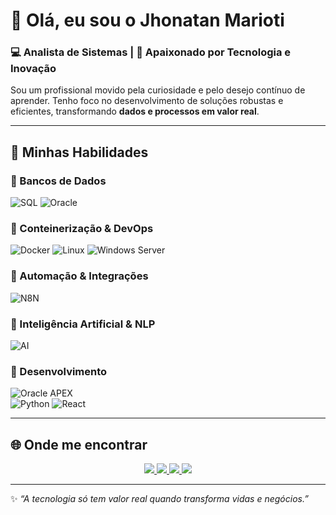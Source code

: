 # 👋 Olá, eu sou o **Jhonatan Marioti**  
### 💻 Analista de Sistemas | 🚀 Apaixonado por Tecnologia e Inovação  

Sou um profissional movido pela curiosidade e pelo desejo contínuo de aprender. Tenho foco no desenvolvimento de soluções robustas e eficientes, transformando **dados e processos em valor real**.  

---

## 🚀 Minhas Habilidades  

### 🔹 Bancos de Dados  
![SQL](https://img.shields.io/badge/SQL-336791?style=for-the-badge&logo=postgresql&logoColor=white)
![Oracle](https://img.shields.io/badge/OracleDB-F80000?style=for-the-badge&logo=oracle&logoColor=white)

### 🔹 Conteinerização & DevOps  
![Docker](https://img.shields.io/badge/Docker-2496ED?style=for-the-badge&logo=docker&logoColor=white)
![Linux](https://img.shields.io/badge/Linux-FCC624?style=for-the-badge&logo=linux&logoColor=black)
![Windows Server](https://img.shields.io/badge/Windows%20Server-0078D6?style=for-the-badge&logo=windows&logoColor=white)

### 🔹 Automação & Integrações  
![N8N](https://img.shields.io/badge/n8n-EA4E62?style=for-the-badge&logo=n8n&logoColor=white)

### 🔹 Inteligência Artificial & NLP  
![AI](https://img.shields.io/badge/IA-000000?style=for-the-badge&logo=openai&logoColor=white)

### 🔹 Desenvolvimento  
![Oracle APEX](https://img.shields.io/badge/Oracle%20APEX-F80000?style=for-the-badge&logo=oracle&logoColor=white)  
![Python](https://img.shields.io/badge/Python-3776AB?style=for-the-badge&logo=python&logoColor=white)
![React](https://img.shields.io/badge/React-61DAFB?style=for-the-badge&logo=react&logoColor=black)

---



## 🌐 Onde me encontrar  

<div align="center">
  <a href="https://instagram.com/marioti_j" target="_blank">
    <img src="https://img.shields.io/badge/-Instagram-%23E4405F?style=for-the-badge&logo=instagram&logoColor=white"/>
  </a>
  <a href="https://discord.gg/fs9NWQfS" target="_blank">
    <img src="https://img.shields.io/badge/Discord-%235865F2?style=for-the-badge&logo=discord&logoColor=white"/>
  </a>
  <a href="mailto:jhonatan.marioti8@gmail.com">
    <img src="https://img.shields.io/badge/-Gmail-D14836?style=for-the-badge&logo=gmail&logoColor=white"/>
  </a>
  <a href="https://www.linkedin.com/in/jhonatan-marioti-9a2bb6177/" target="_blank">
    <img src="https://img.shields.io/badge/-LinkedIn-%230A66C2?style=for-the-badge&logo=linkedin&logoColor=white"/>
  </a>
</div>  

---

✨ *“A tecnologia só tem valor real quando transforma vidas e negócios.”*  
